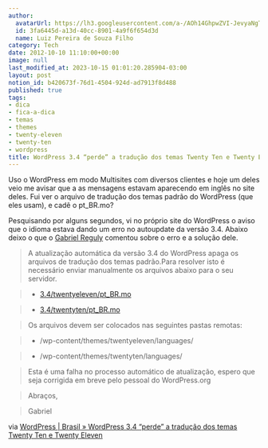 ```yaml
---
author:
  avatarUrl: https://lh3.googleusercontent.com/a-/AOh14GhpwZVI-JevyaNgTdlrOT6YN20cI6V9Kxtq38Ij8AQ=s100
  id: 3fa6445d-a13d-40cc-8901-4a9f6f654d3d
  name: Luiz Pereira de Souza Filho
category: Tech
date: 2012-10-10 11:10:00+00:00
image: null
last_modified_at: 2023-10-15 01:01:20.285904-03:00
layout: post
notion_id: b420673f-76d1-4504-924d-ad7913f8d488
published: true
tags:
- dica
- fica-a-dica
- temas
- themes
- twenty-eleven
- twenty-ten
- wordpress
title: WordPress 3.4 “perde” a tradução dos temas Twenty Ten e Twenty Eleven
---
```


Uso o WordPress em modo Multisites com diversos clientes e hoje um deles veio me avisar que a as mensagens estavam aparecendo em inglês no site deles. Fui ver o arquivo de tradução dos temas padrão do WordPress (que eles usam), e cadê o pt_BR.mo?

Pesquisando por alguns segundos, vi no próprio site do WordPress o aviso que o idioma estava dando um erro no autoupdate da versão 3.4. Abaixo deixo o que o [Gabriel Reguly](http://omniwp.com.br/) comentou sobre o erro e a solução dele.

> A atualização automática da versão 3.4 do WordPress apaga os arquivos de tradução dos temas padrão.Para resolver isto é necessário enviar manualmente os arquivos abaixo para o seu servidor.

>

> * [3.4/twentyeleven/pt_BR.mo](http://svn.automattic.com/wordpress-i18n/pt_BR/tags/3.4/twentyeleven/pt_BR.mo)

> * [3.4/twentyten/pt_BR.mo](http://svn.automattic.com/wordpress-i18n/pt_BR/tags/3.4/twentyten/pt_BR.mo)

>

> Os arquivos devem ser colocados nas seguintes pastas remotas:

>

> * /wp-content/themes/twentyeleven/languages/

> * /wp-content/themes/twentyten/languages/

>

> Esta é uma falha no processo automático de atualização, espero que seja corrigida em breve pelo pessoal do WordPress.org

>

> Abraços,

> Gabriel

via [WordPress | Brasil » WordPress 3.4 “perde” a tradução dos temas Twenty Ten e Twenty Eleven](http://br.wordpress.org/2012/06/18/wordpress-3-4-perde-a-traducao-dos-temas-twenty-ten-e-twenty-eleven/)
